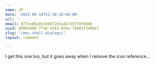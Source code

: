 ```yaml
---
name: JP
date: '2012-06-14T21:30:10-04:00'
url: ''
email: 8f73e88a92a98072b5a4b735f78f8d0b
uuid: 8096dd00-77a6-4383-825a-78001f2496e7
slug: "/mac-shell-dialogs/"
layout: comment

---
```


I get this one too, but it goes away when I remove the icon reference...
